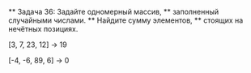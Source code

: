 ** Задача 36: Задайте одномерный массив, 
** заполненный случайными числами. 
** Найдите сумму элементов, 
** стоящих на нечётных позициях.

[3, 7, 23, 12] -> 19

[-4, -6, 89, 6] -> 0